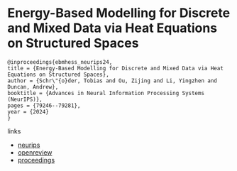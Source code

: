 # Energy-Based Modelling for Discrete and Mixed Data via Heat Equations on Structured Spaces

```
@inproceedings{ebmhess_neurips24,
title = {Energy-Based Modelling for Discrete and Mixed Data via Heat Equations on Structured Spaces},
author = {Schr\"{o}der, Tobias and Ou, Zijing and Li, Yingzhen and Duncan, Andrew},
booktitle = {Advances in Neural Information Processing Systems (NeurIPS)},
pages = {79246--79281},
year = {2024}
}
```

links
- [neurips](https://nips.cc/Conferences/2024/Schedule?showEvent=93171)
- [openreview](https://openreview.net/forum?id=wAqdvcK1Fv)
- [proceedings](https://papers.nips.cc//paper_files/paper/2024/hash/90812824c8b36622e6f61803d03b2926-Abstract-Conference.html)
